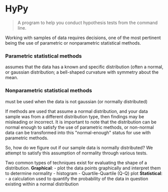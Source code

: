 # HyPy
>A program to help you conduct hypothesis tests from the command line.

Working with samples of data requires decisions, one of the most pertinent being the use of parametric or nonparametric statistical methods.

### Parametric statistical methods
assumes that the data has a known and specific distribution (often a normal, or gaussian distribution; a bell-shaped curvature with symmetry about the mean.

### Nonparametric statistical methods
must be used when the data is not gaussian (or normally distributed)

If methods are used that assume a normal distribution, and your data sample was from a different distribution type, then findings may be misleading or incorrect. It is important to note that the distribution can be normal enough to satisfy the use of parametric methods, or non-normal data can be transformed into this "normal-enough" status for use with parametric methods.

So, how do we figure out if our sample data is normally distributed? We attempt to satisfy this assumption of normality through various tests. 

Two common types of techniques exist for evaluating the shape of a distribution.
**Graphical**:
	- plot the data points graphically and interpret them to determine normality 
		- histogram
		- Quartile-Quartile (Q-Q) plot
**Statistical**:
	- a calculation used to quantify the probability of the data in question existing within a normal distribution
